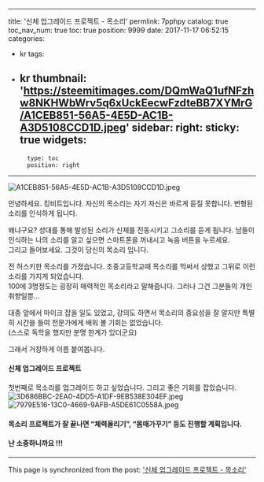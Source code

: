 
---
title: '신체 업그레이드 프로젝트 - 목소리'
permlink: 7pphpy
catalog: true
toc_nav_num: true
toc: true
position: 9999
date: 2017-11-17 06:52:15
categories:
- kr
tags:
- kr
thumbnail: 'https://steemitimages.com/DQmWaQ1ufNFzhw8NKHWbWrv5q6xUckEecwFzdteBB7XYMrG/A1CEB851-56A5-4E5D-AC1B-A3D5108CCD1D.jpeg'
sidebar:
    right:
        sticky: true
widgets:
    -
        type: toc
        position: right
---


![A1CEB851-56A5-4E5D-AC1B-A3D5108CCD1D.jpeg](https://steemitimages.com/DQmWaQ1ufNFzhw8NKHWbWrv5q6xUckEecwFzdteBB7XYMrG/A1CEB851-56A5-4E5D-AC1B-A3D5108CCD1D.jpeg)

안녕하세요. 킹비트입니다. 
자신의 목소리는 자기 자신은 바르게 듣질 못합니다. 
변형된 소리를 인식하게 됩니다. 

왜냐구요?
성대를 통해 발성된 소리가 신체를 진동시키고 그소리를 듣게 됩니다.  남들이 인식하는 나의 소리를 알고 싶으면 스마트폰을 꺼내시고 녹음 버튼을 누르세요.  
그리고 들어보세요.  그것이 당신의 목소리 입니다. 

전 허스키한 목소리를 가졌습니다.  초중고등학교때 목소리를 막써서 상했고 그뒤로 이런 소리를 가지게 되었습니다.  
100에 3명정도는 굉장히 매력적인 목소리라고 말해줍니다.  그러나 그건 그분들의 개인 취향일뿐...

대중 앞에서  마이크 잡을 일도 있었고, 강의도 하면서 목소리의 중요성을 잘 알지만 특별히 시간을 들여 전문가에게 배워 볼 기회는 없었습니다.  
(스스로 독학을 했지만 분명 한계가 있더군요)

그래서 거창하게 이름 붙여봅니다. 
#### 신체 업그레이드 프로젝트 
첫번째로 목소리를 업그레이드 하고 싶었습니다. 
그리고 좋은 기회를 잡았습니다.
  ![3D686BBC-2EA0-4DD5-A1DF-9EB538E304EF.jpeg](https://steemitimages.com/DQmPxd4JhJamzogxSG51GQXLthDWJnadWGx5PUotocpWAVw/3D686BBC-2EA0-4DD5-A1DF-9EB538E304EF.jpeg)
![7979E516-13C0-4669-9AFB-A5DE61C0558A.jpeg](https://steemitimages.com/DQmR9r7JAdCtp9uNdSFkv12HDHZAedUVX8aBYw73PKzKR8q/7979E516-13C0-4669-9AFB-A5DE61C0558A.jpeg)

#### 목소리 프로젝트가 잘 끝나면 “체력올리기”, “몸매가꾸기” 등도 진행할 계획입니다.  

#### 난 소중하니까요 !!!

- - -

This page is synchronized from the post: ['신체 업그레이드 프로젝트 - 목소리'](https://steemit.com/@kingbit/7pphpy)
